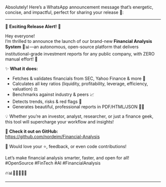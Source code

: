 Absolutely! Here’s a WhatsApp announcement message that’s energetic, concise, and impactful, perfect for sharing your release 🚀:

---

🌟 **Exciting Release Alert!** 🌟

Hey everyone!  
I’m thrilled to announce the launch of our brand-new **Financial Analysis System** 🧠📊—an autonomous, open-source platform that delivers institutional-grade investment reports for any public company, with ZERO manual effort! 🚀

✨ **What it does:**
- Fetches & validates financials from SEC, Yahoo Finance & more 🔎
- Calculates all key ratios (liquidity, profitability, leverage, efficiency, valuation) ⚖️
- Benchmarks against industry & peers 📈
- Detects trends, risks & red flags 🚩
- Generates beautiful, professional reports in PDF/HTML/JSON 📄✨

💡 Whether you’re an investor, analyst, researcher, or just a finance geek, this tool will supercharge your workflow and insights!

🔗 **Check it out on GitHub:**  
https://github.com/nordeim/Financial-Analysis

🙌 Would love your ⭐️, feedback, or even code contributions!

Let’s make financial analysis smarter, faster, and open for all!  
#OpenSource #FinTech #AI #FinancialAnalysis

🔥📊🚀👨‍💻👩‍💻

---

